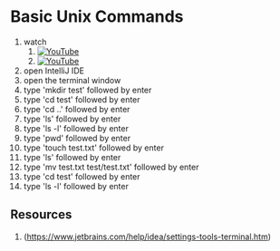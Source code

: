 # Basic Unix Commands

1. watch 
	1. [![YouTube](https://i.ytimg.com/vi/Jm8-UFf8IMg/default.jpg)](https://www.youtube.com/watch?v=Jm8-UFf8IMg)
	1. [![YouTube](https://i.ytimg.com/vi/Y_mKH-A5NcQ/default.jpg)](https://www.youtube.com/watch?v=Y_mKH-A5NcQ)
2. open IntelliJ IDE
3. open the terminal window 
4. type 'mkdir test' followed by enter
5. type 'cd test' followed by enter
6. type 'cd ..' followed by enter
7. type 'ls' followed by enter
8. type 'ls -l' followed by enter
9. type 'pwd' followed by enter
10. type 'touch test.txt' followed by enter
11. type 'ls' followed by enter
12. type 'mv test.txt test/test.txt' followed by enter
13. type 'cd test' followed by enter
14. type 'ls -l' followed by enter

## Resources
1. (https://www.jetbrains.com/help/idea/settings-tools-terminal.htm)